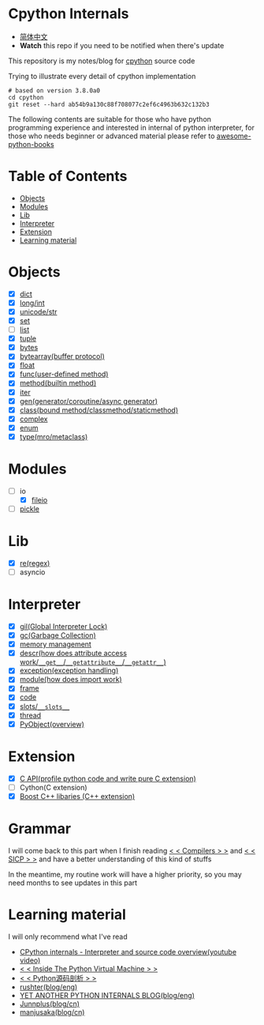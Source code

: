 # Cpython Internals

* [简体中文](https://github.com/zpoint/CPython-Internals/blob/master/README_CN.md)
*  **Watch** this repo if you need to be notified when there's update

This repository is my notes/blog for [cpython](https://github.com/python/cpython) source code

Trying to illustrate every detail of cpython implementation

    # based on version 3.8.0a0
    cd cpython
    git reset --hard ab54b9a130c88f708077c2ef6c4963b632c132b3

The following contents are suitable for those who have python programming experience and interested in internal of python interpreter, for those who needs beginner or advanced material please refer to [awesome-python-books](https://github.com/Junnplus/awesome-python-books)

# Table of Contents

* [Objects](#Objects)
* [Modules](#Modules)
* [Lib](#Lib)
* [Interpreter](#Interpreter)
* [Extension](#Extension)
* [Learning material](#Learning-material)


# Objects
 - [x] [dict](https://github.com/zpoint/CPython-Internals/blob/master/BasicObject/dict/dict.md)
 - [x] [long/int](https://github.com/zpoint/CPython-Internals/blob/master/BasicObject/long/long.md)
 - [x] [unicode/str](https://github.com/zpoint/CPython-Internals/blob/master/BasicObject/str/str.md)
 - [x] [set](https://github.com/zpoint/CPython-Internals/blob/master/BasicObject/set/set.md)
 - [ ] [list](https://github.com/zpoint/CPython-Internals/blob/master/BasicObject/list/list.md)
 - [x] [tuple](https://github.com/zpoint/CPython-Internals/blob/master/BasicObject/tuple/tuple.md)
 - [x] [bytes](https://github.com/zpoint/CPython-Internals/blob/master/BasicObject/bytes/bytes.md)
 - [x] [bytearray(buffer protocol)](https://github.com/zpoint/CPython-Internals/blob/master/BasicObject/bytearray/bytearray.md)
 - [x] [float](https://github.com/zpoint/CPython-Internals/blob/master/BasicObject/float/float.md)
 - [x] [func(user-defined method)](https://github.com/zpoint/CPython-Internals/blob/master/BasicObject/func/func.md)
 - [x] [method(builtin method)](https://github.com/zpoint/CPython-Internals/blob/master/BasicObject/method/method.md)
 - [x] [iter](https://github.com/zpoint/CPython-Internals/blob/master/BasicObject/iter/iter.md)
 - [x] [gen(generator/coroutine/async generator)](https://github.com/zpoint/CPython-Internals/blob/master/BasicObject/gen/gen.md)
 - [x] [class(bound method/classmethod/staticmethod)](https://github.com/zpoint/CPython-Internals/blob/master/BasicObject/class/class.md)
 - [x] [complex](https://github.com/zpoint/CPython-Internals/blob/master/BasicObject/complex/complex.md)
 - [x] [enum](https://github.com/zpoint/CPython-Internals/blob/master/BasicObject/enum/enum.md)
 - [x] [type(mro/metaclass)](https://github.com/zpoint/CPython-Internals/blob/master/BasicObject/type/type.md)

# Modules

 - [ ] io
 	- [x] [fileio](https://github.com/zpoint/CPython-Internals/blob/master/Modules/io/fileio/fileio.md)
 - [ ] [pickle](https://github.com/zpoint/CPython-Internals/blob/master/Modules/pickle/pickle.md)

# Lib

 - [x] [re(regex)](https://github.com/zpoint/CPython-Internals/blob/master/Modules/re/re.md)
 - [ ] asyncio

# Interpreter

 - [x] [gil(Global Interpreter Lock)](https://github.com/zpoint/CPython-Internals/blob/master/Interpreter/gil/gil.md)
 - [x] [gc(Garbage Collection)](https://github.com/zpoint/CPython-Internals/blob/master/Interpreter/gc/gc.md)
 - [x] [memory management](https://github.com/zpoint/CPython-Internals/blob/master/Interpreter/memory_management/memory_management.md)
 - [x] [descr(how does attribute access work/`__get__`/`__getattribute__`/`__getattr__`)](https://github.com/zpoint/CPython-Internals/blob/master/Interpreter/descr/descr.md)
 - [x] [exception(exception handling)](https://github.com/zpoint/CPython-Internals/blob/master/Interpreter/exception/exception.md)
 - [x] [module(how does import work)](https://github.com/zpoint/CPython-Internals/blob/master/Interpreter/module/module.md)
 - [x] [frame](https://github.com/zpoint/CPython-Internals/blob/master/Interpreter/frame/frame.md)
 - [x] [code](https://github.com/zpoint/CPython-Internals/blob/master/Interpreter/code/code.md)
 - [x] [slots/`__slots__`](https://github.com/zpoint/CPython-Internals/blob/master/Interpreter/slot/slot.md)
 - [x] [thread](https://github.com/zpoint/CPython-Internals/blob/master/Interpreter/thread/thread.md)
 - [x] [PyObject(overview)](https://github.com/zpoint/CPython-Internals/blob/master/Interpreter/pyobject/pyobject.md)

# Extension

 - [x] [C API(profile python code and write pure C extension)](https://github.com/zpoint/CPython-Internals/blob/master/Extension/C/c.md)
 - [ ] Cython(C extension)
 - [x] [Boost C++ libaries (C\+\+ extension)](https://github.com/zpoint/Boost-Python-Examples)

# Grammar

I will come back to this part when I finish reading [< < Compilers > >](https://www.amazon.com/Compilers-Principles-Techniques-Tools-2nd/dp/0321486811) and [< < SICP > >](https://www.amazon.com/Structure-Interpretation-Computer-Programs-Engineering/dp/0262510871) and have a better understanding of this kind of stuffs

In the meantime, my routine work will have a higher priority, so you may need months to see updates in this part


# Learning material

I will only recommend what I've read

* [CPython internals - Interpreter and source code overview(youtube video)](https://www.youtube.com/watch?v=LhadeL7_EIU&list=PLzV58Zm8FuBL6OAv1Yu6AwXZrnsFbbR0S)
* [< < Inside The Python Virtual Machine > >](https://leanpub.com/insidethepythonvirtualmachine)
* [< < Python源码剖析 > >](https://book.douban.com/subject/3117898/)
* [rushter(blog/eng)](https://rushter.com/)
* [YET ANOTHER PYTHON INTERNALS BLOG(blog/eng)](https://pythoninternal.wordpress.com/)
* [Junnplus(blog/cn)](https://github.com/Junnplus/blog/issues)
* [manjusaka(blog/cn)](https://manjusaka.itscoder.com/)